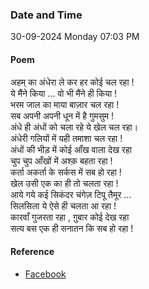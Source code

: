 ### Date and Time

30-09-2024 Monday 07:03 PM

#### Poem

अहम् का अंधेरा ले कर हर कोई चल रहा ! <br />
ये मैंने किया  ... वो भी मैंने ही किया ! <br />
भरम जाल का माया बाज़ार चल रहा ! <br />
सब अपनी अपनी धून में है गुमसुम ! <br />
अंधे ही अंधों को चला रहे ये खेल चल रहा।  <br />
अंधेरी गलियों में यही तमाशा चल रहा ! <br />
अंधों की भीड़ में कोई आँख वाला देख रहा  <br />
चुप चुप आँखों में अश्क़ बहता रहा ! <br />
कर्ता अकर्ता के सर्कस में सब हो रहा ! <br />
खेल उसी एक का ही तो चलता रहा ! <br />
आये गये कई सिकंदर चंगेज़ टिपू तैमूर ...  <br />
सिलसिला ये ऐसे ही चलता आ रहा !  <br />
कारवाँ गुजरता रहा , ग़ुबार कोई देख रहा  <br />
सत्य बस एक ही सनातन कि सब हो रहा !

#### Reference

* [Facebook](https://www.facebook.com/share/v/Wq9t7bv3uwXw942X/)
